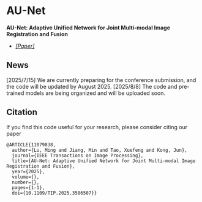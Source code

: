 # AU-Net
**AU-Net: Adaptive Unified Network for Joint Multi-modal Image Registration and Fusion**
- [*[Paper]*](https://doi.org/10.1109/TIP.2025.3586507)
## News
[2025/7/15] We are currently preparing for the conference submission, and the code will be updated by August 2025.
[2025/8/8] The code and pre-trained models are being organized and will be uploaded soon.

## Citation
If you find this code useful for your research, please consider citing our paper

```
@ARTICLE{11079838,
  author={Lu, Ming and Jiang, Min and Tao, Xuefeng and Kong, Jun},
  journal={IEEE Transactions on Image Processing}, 
  title={AU-Net: Adaptive Unified Network for Joint Multi-modal Image Registration and Fusion}, 
  year={2025},
  volume={},
  number={},
  pages={1-1},
  doi={10.1109/TIP.2025.3586507}}
```

